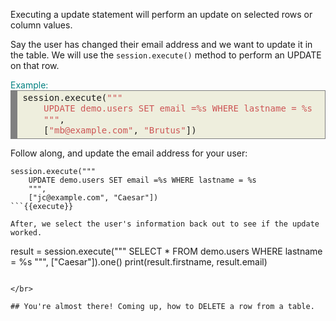 Executing a update statement will perform an update on selected rows or column values.

Say the user has changed their email address and we want to update it in the table. We will use the `session.execute()` method to perform an UPDATE on that row.

<summary style="color:teal">Example:</summary>
<div style="background: #eeeedd; overflow:auto;width:auto;border:solid gray;border-width:.1em .1em .1em .8em;padding:.2em .6em;"><pre style="margin: 0; line-height: 125%">session.execute(<span style="color: #CD5555">&quot;&quot;&quot;</span>
<span style="color: #CD5555">    UPDATE demo.users SET email =%s WHERE lastname = %s</span>
<span style="color: #CD5555">    &quot;&quot;&quot;</span>,
    [<span style="color: #CD5555">&quot;mb@example.com&quot;</span>, <span style="color: #CD5555">&quot;Brutus&quot;</span>])
</pre></div>

Follow along, and update the email address for your user:
```
session.execute("""
    UPDATE demo.users SET email =%s WHERE lastname = %s
    """,
    ["jc@example.com", "Caesar"])
```{{execute}}    

After, we select the user's information back out to see if the update worked.

```
result = session.execute("""
    SELECT * FROM demo.users WHERE lastname = %s
    """,
    ["Caesar"]).one()
print(result.firstname, result.email)
``` {{execute}}

</br>

## You're almost there! Coming up, how to DELETE a row from a table.
